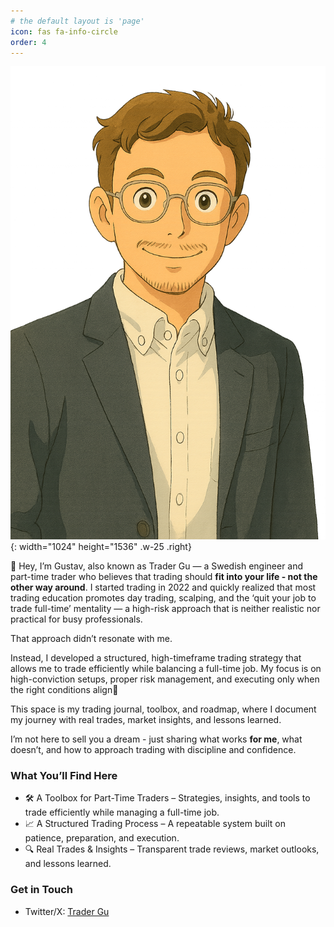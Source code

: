 ```yaml
---
# the default layout is 'page'
icon: fas fa-info-circle
order: 4
---
```


![Profile Trader Gu](/assets/img/tg-profile-ghibli-transparent.png){: width="1024" height="1536" .w-25 .right}

👋 Hey, I’m Gustav, also known as Trader Gu — a Swedish engineer and part-time trader who believes that trading should **fit into your life - not the other way around**. I started trading in 2022 and quickly realized that most trading education promotes day trading, scalping, and the ‘quit your job to trade full-time’ mentality — a high-risk approach that is neither realistic nor practical for busy professionals.

That approach didn’t resonate with me.

Instead, I developed a structured, high-timeframe trading strategy that allows me to trade efficiently while balancing a full-time job. My focus is on high-conviction setups, proper risk management, and executing only when the right conditions align​📍 

This space is my trading journal, toolbox, and roadmap, where I document my journey with real trades, market insights, and lessons learned.

I’m not here to sell you a dream - just sharing what works **for me**, what doesn’t, and how to approach trading with discipline and confidence.

### What You’ll Find Here

- 🛠 A Toolbox for Part-Time Traders – Strategies, insights, and tools to trade efficiently while managing a full-time job.
- 📈 A Structured Trading Process – A repeatable system built on patience, preparation, and execution.
- 🔍 Real Trades & Insights – Transparent trade reviews, market outlooks, and lessons learned.

### Get in Touch
- Twitter/X: [Trader Gu](https://x.com/trader_gu)
